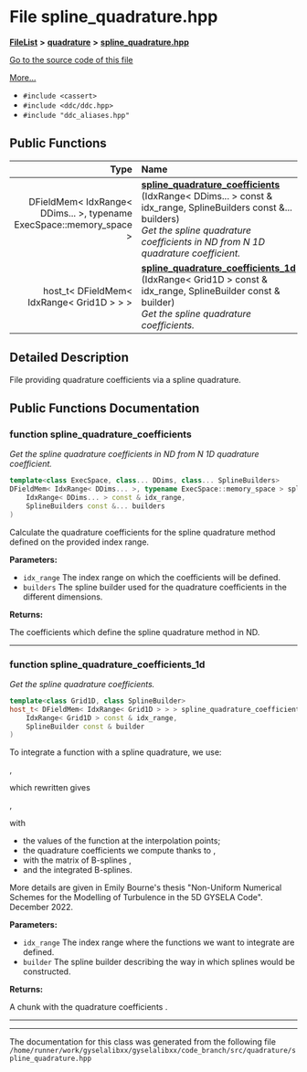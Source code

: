 

# File spline\_quadrature.hpp



[**FileList**](files.md) **>** [**quadrature**](dir_264321be3574e3b1cf375050e213576e.md) **>** [**spline\_quadrature.hpp**](spline__quadrature_8hpp.md)

[Go to the source code of this file](spline__quadrature_8hpp_source.md)

[More...](#detailed-description)

* `#include <cassert>`
* `#include <ddc/ddc.hpp>`
* `#include "ddc_aliases.hpp"`





































## Public Functions

| Type | Name |
| ---: | :--- |
|  DFieldMem&lt; IdxRange&lt; DDims... &gt;, typename ExecSpace::memory\_space &gt; | [**spline\_quadrature\_coefficients**](#function-spline_quadrature_coefficients) (IdxRange&lt; DDims... &gt; const & idx\_range, SplineBuilders const &... builders) <br>_Get the spline quadrature coefficients in ND from N 1D quadrature coefficient._  |
|  host\_t&lt; DFieldMem&lt; IdxRange&lt; Grid1D &gt; &gt; &gt; | [**spline\_quadrature\_coefficients\_1d**](#function-spline_quadrature_coefficients_1d) (IdxRange&lt; Grid1D &gt; const & idx\_range, SplineBuilder const & builder) <br>_Get the spline quadrature coefficients._  |




























## Detailed Description


File providing quadrature coefficients via a spline quadrature. 


    
## Public Functions Documentation




### function spline\_quadrature\_coefficients 

_Get the spline quadrature coefficients in ND from N 1D quadrature coefficient._ 
```C++
template<class ExecSpace, class... DDims, class... SplineBuilders>
DFieldMem< IdxRange< DDims... >, typename ExecSpace::memory_space > spline_quadrature_coefficients (
    IdxRange< DDims... > const & idx_range,
    SplineBuilders const &... builders
) 
```



Calculate the quadrature coefficients for the spline quadrature method defined on the provided index range.




**Parameters:**


* `idx_range` The index range on which the coefficients will be defined. 
* `builders` The spline builder used for the quadrature coefficients in the different dimensions.



**Returns:**

The coefficients which define the spline quadrature method in ND. 





        

<hr>



### function spline\_quadrature\_coefficients\_1d 

_Get the spline quadrature coefficients._ 
```C++
template<class Grid1D, class SplineBuilder>
host_t< DFieldMem< IdxRange< Grid1D > > > spline_quadrature_coefficients_1d (
    IdxRange< Grid1D > const & idx_range,
    SplineBuilder const & builder
) 
```



To integrate a function with a spline quadrature, we use:


,


which rewritten gives


,


with
*  the values of the function at the interpolation points;
*  the quadrature coefficients we compute thanks to ,
  * with  the matrix of B-splines ,
  * and  the integrated B-splines.






More details are given in Emily Bourne's thesis "Non-Uniform Numerical Schemes for the Modelling of Turbulence
in the 5D GYSELA Code". December 2022.




**Parameters:**


* `idx_range` The index range where the functions we want to integrate are defined. 
* `builder` The spline builder describing the way in which splines would be constructed.



**Returns:**

A chunk with the quadrature coefficients . 





        

<hr>

------------------------------
The documentation for this class was generated from the following file `/home/runner/work/gyselalibxx/gyselalibxx/code_branch/src/quadrature/spline_quadrature.hpp`

